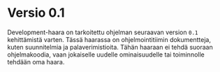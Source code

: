 # Versio 0.1
Development-haara on tarkoitettu ohjelman seuraavan version `0.1` kehittämistä varten. Tässä haarassa on ohjelmointitiimin dokumentteja, kuten suunnitelmia ja palaverimistioita. Tähän haaraan ei tehdä suoraan ohjelmakoodia, vaan jokaiselle uudelle ominaisuudelle tai toiminnolle tehdään oma haara.
